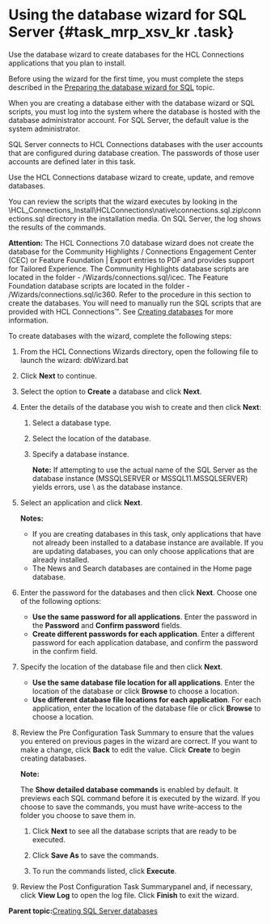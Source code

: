# Using the database wizard for SQL Server {#task_mrp_xsv_kr .task}

Use the database wizard to create databases for the HCL Connections applications that you plan to install.

Before using the wizard for the first time, you must complete the steps described in the [Preparing the database wizard for SQL](t_inst_prepare_database_wizard_sql.md) topic.

When you are creating a database either with the database wizard or SQL scripts, you must log into the system where the database is hosted with the database administrator account. For SQL Server, the default value is the system administrator.

SQL Server connects to HCL Connections databases with the user accounts that are configured during database creation. The passwords of those user accounts are defined later in this task.

Use the HCL Connections database wizard to create, update, and remove databases.

You can review the scripts that the wizard executes by looking in the \\HCL\_Connections\_Install\\HCLConnections\\native\\connections.sql.zip\\connections.sql directory in the installation media. On SQL Server, the log shows the results of the commands.

**Attention:** The HCL Connections 7.0 database wizard does not create the database for the Community Highlights / Connections Engagement Center \(CEC\) or Feature Foundation \| Export entries to PDF and provides support for Tailored Experience. The Community Highlights database scripts are located in the folder - /Wizards/connections.sql/icec. The Feature Foundation database scripts are located in the folder - /Wizards/connections.sql/ic360. Refer to the procedure in this section to create the databases. You will need to manually run the SQL scripts that are provided with HCL Connections™. See [Creating databases](c_install_db_over.md) for more information.

To create databases with the wizard, complete the following steps:

1.  From the HCL Connections Wizards directory, open the following file to launch the wizard: dbWizard.bat

2.  Click **Next** to continue.

3.  Select the option to **Create** a database and click **Next**.

4.  Enter the details of the database you wish to create and then click **Next**:

    1.  Select a database type.

    2.  Select the location of the database.

    3.  Specify a database instance.

        **Note:** If attempting to use the actual name of the SQL Server as the database instance \(MSSQLSERVER or MSSQL11.MSSQLSERVER\) yields errors, use \\ as the database instance.

5.  Select an application and click **Next**.

    **Notes:**

    -   If you are creating databases in this task, only applications that have not already been installed to a database instance are available. If you are updating databases, you can only choose applications that are already installed.
    -   The News and Search databases are contained in the Home page database.
6.  Enter the password for the databases and then click **Next**. Choose one of the following options:

    -   **Use the same password for all applications**. Enter the password in the **Password** and **Confirm password** fields.
    -   **Create different passwords for each application**. Enter a different password for each application database, and confirm the password in the confirm field.
7.  Specify the location of the database file and then click **Next**.

    -   **Use the same database file location for all applications**. Enter the location of the database or click **Browse** to choose a location.
    -   **Use different database file locations for each application**. For each application, enter the location of the database file or click **Browse** to choose a location.
8.  Review the Pre Configuration Task Summary to ensure that the values you entered on previous pages in the wizard are correct. If you want to make a change, click **Back** to edit the value. Click **Create** to begin creating databases.

    **Note:**

    The **Show detailed database commands** is enabled by default. It previews each SQL command before it is executed by the wizard. If you choose to save the commands, you must have write-access to the folder you choose to save them in.

    1.  Click **Next** to see all the database scripts that are ready to be executed.

    2.  Click **Save As** to save the commands.

    3.  To run the commands listed, click **Execute**.

9.  Review the Post Configuration Task Summarypanel and, if necessary, click **View Log** to open the log file. Click **Finish** to exit the wizard.


**Parent topic:**[Creating SQL Server databases](../install/c_inst_create_database_sql.md)

